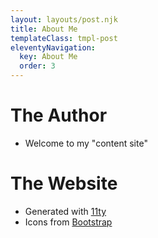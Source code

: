 ```yaml
---
layout: layouts/post.njk
title: About Me
templateClass: tmpl-post
eleventyNavigation:
  key: About Me
  order: 3
---
```


# The Author
* Welcome to my "content site"

# The Website
* Generated with [11ty](https://www.11ty.dev/)
* Icons from [Bootstrap](https://icons.getbootstrap.com/)
